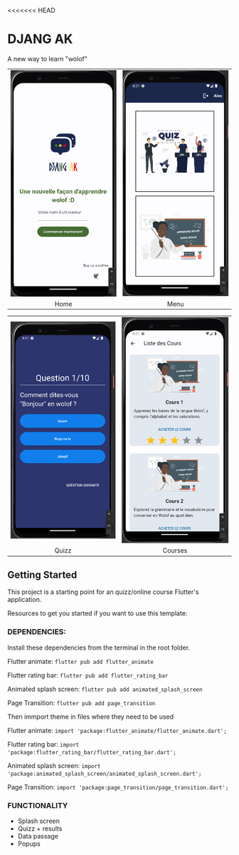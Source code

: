 <<<<<<< HEAD
# DJANG AK

A new way to learn "wolof"

<table>
  <tr>
    <td align="center"><img src="/screen/home.png" alt="Image 1"></td>
    <td align="center"><img src="/screen/menu.png" alt="Image 2"></td>
  </tr>
  <tr>
    <td align="center">Home</td>
    <td align="center">Menu</td>
  </tr>
</table>
<table>
  <tr>
    <td align="center"><img src="/screen/quizz.png" alt="Image 1"></td>
    <td align="center"><img src="/screen/cours.png" alt="Image 2"></td>
  </tr>
  <tr>
    <td align="center">Quizz</td>
    <td align="center">Courses</td>
  </tr>
</table>


## Getting Started

This project is a starting point for an quizz/online course Flutter's application.

Resources to get you started if you want to use this template:

### DEPENDENCIES:

Install these dependencies from the terminal in the root folder.

Flutter animate: `flutter pub add flutter_animate`

Flutter rating bar: `flutter pub add flutter_rating_bar`

Animated splash screen: `flutter pub add animated_splash_screen`

Page Transition: `flutter pub add page_transition`


Then immport theme in files where they need to be used

Flutter animate: `import 'package:flutter_animate/flutter_animate.dart';`

Flutter rating bar: `import 'package:flutter_rating_bar/flutter_rating_bar.dart';`

Animated splash screen: `import 'package:animated_splash_screen/animated_splash_screen.dart';`

Page Transition: `import 'package:page_transition/page_transition.dart';`


### FUNCTIONALITY
* Splash screen
* Quizz + results
* Data passage
* Popups



